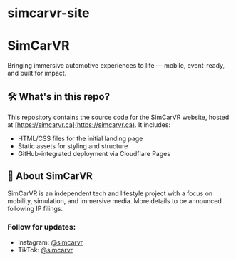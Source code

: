 # simcarvr-site
# SimCarVR

Bringing immersive automotive experiences to life — mobile, event-ready, and built for impact.

## 🛠️ What's in this repo?

This repository contains the source code for the SimCarVR website, hosted at [https://simcarvr.ca](https://simcarvr.ca). It includes:

- HTML/CSS files for the initial landing page
- Static assets for styling and structure
- GitHub-integrated deployment via Cloudflare Pages

## 📌 About SimCarVR

SimCarVR is an independent tech and lifestyle project with a focus on mobility, simulation, and immersive media. More details to be announced following IP filings.

### Follow for updates:
- Instagram: [@simcarvr](https://instagram.com/simcarvr)
- TikTok: [@simcarvr](https://tiktok.com/@simcarvr)